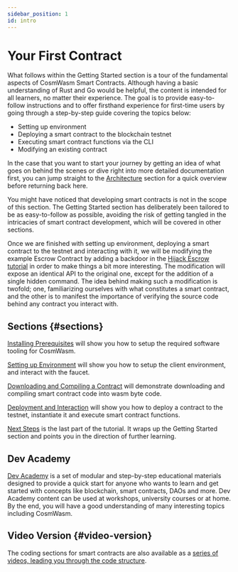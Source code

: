 ```yaml
---
sidebar_position: 1
id: intro
---
```


# Your First Contract

What follows within the Getting Started section is a tour of the fundamental aspects of CosmWasm Smart Contracts. Although having a basic understanding of Rust and Go would be helpful, the content is intended for all learners, no matter their experience. The goal is to provide easy-to-follow instructions and to offer firsthand experience for first-time users by going through a step-by-step guide covering the topics below:

- Setting up environment
- Deploying a smart contract to the blockchain testnet
- Executing smart contract functions via the CLI
- Modifying an existing contract

In the case that you want to start your journey by getting an idea of what goes on behind the scenes or dive right into more detailed documentation first, you can jump straight to the [Architecture](/03-architecture/01-multichain.md) section for a quick overview before returning back here.

You might have noticed that developing smart contracts is not in the scope of this section. The Getting Started section has deliberately been tailored to be as easy-to-follow as possible, avoiding the risk of getting tangled in the intricacies of smart contract development, which will be covered in other sections. 

Once we are finished with setting up environment, deploying a smart contract to the testnet and interacting with it, we will be modifying the example Escrow Contract by adding a backdoor in the [Hijack Escrow tutorial](/tutorials/hijack-escrow/intro) in order to make things a bit more interesting. The modification will expose an identical API to the original one, except for the addition of a single hidden command. The idea behind making such a modification is twofold; one, familiarizing ourselves with what constitutes a smart contract, and the other is to manifest the importance of verifying the source code behind any contract you interact with.

## Sections {#sections}

[Installing Prerequisites](02-installation.md) will show you how to setup the required software tooling for CosmWasm.

[Setting up Environment](03-setting-env.md) will show you how to setup the client environment, and interact with the
faucet.

[Downloading and Compiling a Contract](04-compile-contract.md) will demonstrate downloading and compiling smart contract
code into wasm byte code.

[Deployment and Interaction](05-interact-with-contract.md) will show you how to deploy a contract to the testnet, instantiate it and execute smart contract functions.

[Next Steps](06-next-steps.md) is the last part of the tutorial. It wraps up the Getting Started section and points you in the direction of further learning.

## Dev Academy

[Dev Academy](/dev-academy/intro) is a set of modular and step-by-step educational materials designed to
provide a quick start for anyone who wants to learn and get started with concepts like blockchain, smart contracts, DAOs and more. Dev Academy content can be used at workshops, university courses or at home. By the end, you will have a good understanding of many interesting topics including CosmWasm.

## Video Version {#video-version}

The coding sections for smart contracts are also available as
a [series of videos, leading you through the code structure](https://vimeo.com/showcase/6671477).
